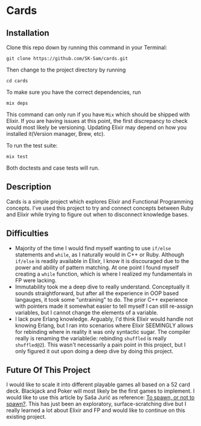# Cards

## Installation

Clone this repo down by running this command in your Terminal:
```
git clone https://github.com/SK-Sam/cards.git
```

Then change to the project directory by running
```
cd cards
```

To make sure you have the correct dependencies, run 
```
mix deps
```

This command can only run if you have `Mix` which should be shipped with Elixir. If you are having issues at this point, the first discrepancy to check would most likely be versioning. Updating Elixir may depend on how you installed it(Version manager, Brew, etc).

To run the test suite:
```
mix test
```
Both doctests and case tests will run.

## Description

Cards is a simple project which explores Elixir and Functional Programming concepts. I've used this project to try and connect concepts between Ruby and Elixir while trying to figure out when to disconnect knowledge bases.

## Difficulties

- Majority of the time I would find myself wanting to use `if/else` statements and `while`, as I naturally would in C++ or Ruby. Although `if/else` is readily available in Elixir, I know it is discouraged due to the power and ability of pattern matching. At one point I found myself creating a `while` function, which is where I realized my fundamentals in FP were lacking.
- Immutability took me a deep dive to really understand. Conceptually it sounds straightforward, but after all the experience in OOP based langauges, it took some "untraining" to do. The prior C++ experience with pointers made it somewhat easier to tell myself I can still re-assign variables, but I cannot change the elements of a variable.
- I lack pure Erlang knowledge. Arguably, I'd think Elixir would handle not knowing Erlang, but I ran into scenarios where Elixir SEEMINGLY allows for rebinding where in reality it was only syntactic sugar. The compiler really is renaming the variable(ie: rebinding `shuffled` is really `shuffled@2`). This wasn't necessarily a pain point in this project, but I only figured it out upon doing a deep dive by doing this project.

## Future Of This Project

I would like to scale it into different playable games all based on a 52 card deck. Blackjack and Poker will most likely be the first games to implement. I would like to use this article by Saša Jurić as reference: [To spawn, or not to spawn?](https://www.theerlangelist.com/article/spawn_or_not). This has just been an exploratory, surface-scratching dive but I really learned a lot about Elixir and FP and would like to continue on this existing project.